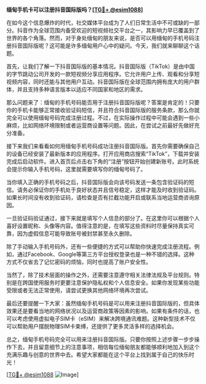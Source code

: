 **缅甸手机卡可以注册抖音国际版吗？[[TG💪+ @esim1088](https://t.me/s/esim1088)]**

在如今这个信息爆炸的时代，社交媒体平台成为了人们日常生活中不可或缺的一部分。抖音作为全球范围内备受欢迎的短视频社交平台之一，其影响力早已覆盖到了世界的各个角落。然而，对于身处缅甸的朋友来说，是否可以用缅甸的手机号码注册抖音国际版呢？这可能是许多缅甸用户心中的疑问。今天，我们就来聊聊这个话题。

首先，让我们了解一下抖音国际版的基本情况。抖音国际版（TikTok）是由中国的字节跳动公司开发的一款短视频分享应用程序。它允许用户上传、观看和分享短视频内容，同时还能与其他用户互动。抖音国际版在全球范围内拥有庞大的用户群体，并且支持多种语言版本以适应不同国家和地区的需求。

那么问题来了：缅甸的手机号码能否用于注册抖音国际版呢？答案是肯定的！只要你的手机卡能够正常接收验证码短信，并且符合抖音国际版的服务条款，那么你就完全可以使用缅甸号码完成注册过程。不过，在实际操作过程中可能会遇到一些小麻烦，比如网络环境限制或者运营商设置等问题。因此，在尝试之前最好先做好充分准备。

接下来我们来看看如何用缅甸手机号码成功注册抖音国际版。首先你需要确保自己的设备已经安装了最新版本的应用程序。打开应用商店搜索“TikTok”，下载并安装完成后启动软件。进入首页后点击右下角的“注册”按钮开始创建新账号。此时系统会提示你输入手机号码，这里就需要填写你的缅甸号码了。

当你填入正确的手机号码之后，抖音国际版会向该号码发送一条包含验证码的短信。请务必保证你的手机处于良好状态并且信号稳定，这样才能及时收到验证码。如果长时间没有收到验证码，请检查是否有拦截功能开启或联系当地运营商咨询原因。

一旦验证码验证通过，接下来就是填写个人信息的部分了。在这里你可以根据个人喜好设置昵称、头像等内容。值得注意的是，在填写这些资料时尽量保持真实可靠，因为虚假信息可能导致账号被封禁甚至永久删除。

除了手动输入手机号码外，还有一些便捷的方式可以帮助你快速完成注册流程。例如，通过Facebook、Google等第三方平台授权登录也是一种不错的选择。这种方式不仅省去了记忆密码的烦恼，同时也提高了账户安全性。

当然了，除了技术层面的操作之外，还需要注意遵守相关法律法规及平台规则。特别是在跨国使用服务时更要注意保护隐私权和个人信息安全。如果你发现某些功能受限或者无法正常使用，请尝试更换其他网络环境再次尝试。

最后还要提醒一下大家：虽然缅甸手机号码是可以用来注册抖音国际版的，但具体效果还是要看当地的网络状况以及运营商政策等因素的影响。如果有条件的话，也可以考虑使用虚拟电子SIM卡（eSIM）来解决跨境通讯难题。这种新型技术不仅可以帮助用户摆脱物理SIM卡束缚，还提供了更多灵活多样的选择机会。

总之，缅甸手机号码完全可以用来注册抖音国际版。只要你按照上述步骤一步步操作下去，并且留意细节上的注意事项，相信每位缅甸朋友都能够顺利地加入到这个充满乐趣与创意的世界中去。希望大家都能在这个平台上找到属于自己的快乐时光！

[[TG💪+ @esim1088](https://t.me/s/esim1088) ![Image](https://i.postimg.cc/4NQfJmqS/Snipaste-2025-05-13-00-14-12.png)]